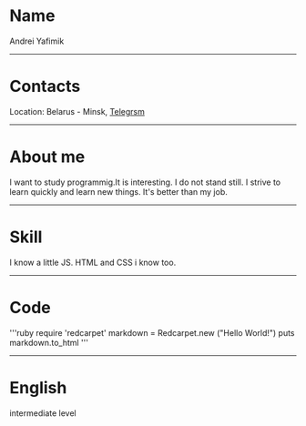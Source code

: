 # Name
Andrei Yafimik

---

# Contacts
Location: Belarus - Minsk, [Telegrsm](https://t.me/ANDREI_YAFIMIK)

---

# About me

I want to study programmig.It is interesting.
I do not stand still. I strive to learn quickly and learn new things. It's better than my job.

---

# Skill

I know a little JS. HTML and CSS i know too.

---

# Code

'''ruby
require 'redcarpet'
markdown = Redcarpet.new ("Hello World!")
puts markdown.to_html
'''

---

# English

intermediate level
